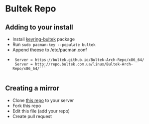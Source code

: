 # Bultek Repo

## Adding to your install
  * Install [keyring-bultek](https://github.com/Bultek/Bultek-Arch-Repo/blob/master/x86_64/keyring-bultek-2022.05.06-1-any.pkg.tar.zst) package
  * Run ```sudo pacman-key --populate bultek```
  * Append theese to /etc/pacman.conf
  *   ```[bultek]
       Server = https://bultek.github.io/Bultek-Arch-Repo/x86_64/ 
       Server = http://repo.bultek.com.ua/linux/Bultek-Arch-Repo/x86_64/```
 
  ## Creating a mirror
  * Clone [this repo](https://github.com/Bultek/Bultek-Arch-Repo) to your server
  * Fork this repo
  * Edit this file (add your repo)
  * Create pull request
